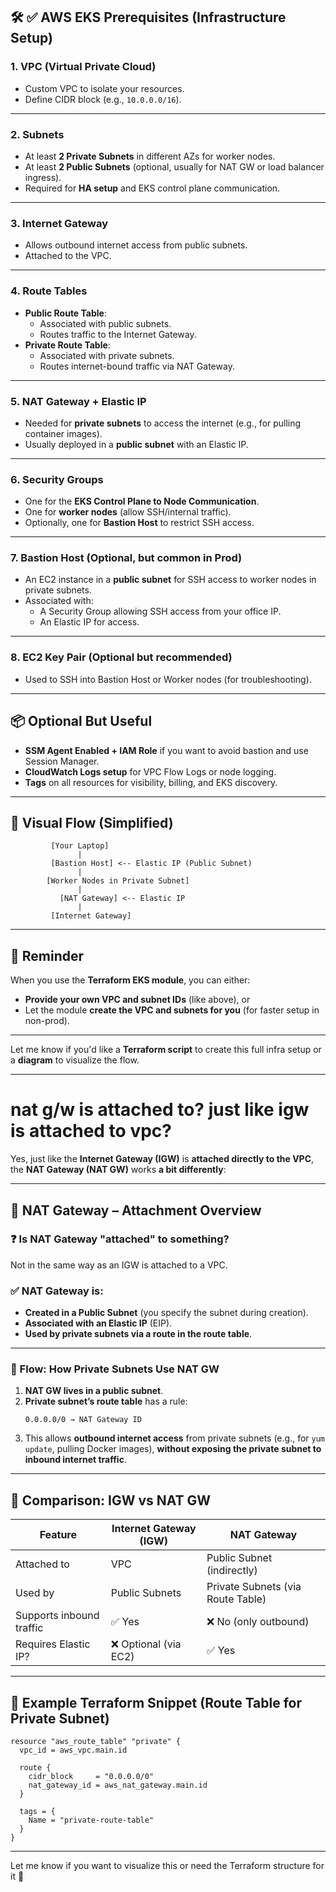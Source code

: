 ## 🛠️ ✅ AWS EKS Prerequisites (Infrastructure Setup)




### 1. **VPC (Virtual Private Cloud)**
- Custom VPC to isolate your resources.
- Define CIDR block (e.g., `10.0.0.0/16`).

---

### 2. **Subnets**
- At least **2 Private Subnets** in different AZs for worker nodes.
- At least **2 Public Subnets** (optional, usually for NAT GW or load balancer ingress).
- Required for **HA setup** and EKS control plane communication.

---

### 3. **Internet Gateway**
- Allows outbound internet access from public subnets.
- Attached to the VPC.

---

### 4. **Route Tables**
- **Public Route Table**:
  - Associated with public subnets.
  - Routes traffic to the Internet Gateway.
- **Private Route Table**:
  - Associated with private subnets.
  - Routes internet-bound traffic via NAT Gateway.

---

### 5. **NAT Gateway + Elastic IP**
- Needed for **private subnets** to access the internet (e.g., for pulling container images).
- Usually deployed in a **public subnet** with an Elastic IP.

---

### 6. **Security Groups**
- One for the **EKS Control Plane to Node Communication**.
- One for **worker nodes** (allow SSH/internal traffic).
- Optionally, one for **Bastion Host** to restrict SSH access.

---

### 7. **Bastion Host (Optional, but common in Prod)**
- An EC2 instance in a **public subnet** for SSH access to worker nodes in private subnets.
- Associated with:
  - A Security Group allowing SSH access from your office IP.
  - An Elastic IP for access.

---

### 8. **EC2 Key Pair (Optional but recommended)**
- Used to SSH into Bastion Host or Worker nodes (for troubleshooting).

---

## 📦 Optional But Useful
- **SSM Agent Enabled + IAM Role** if you want to avoid bastion and use Session Manager.
- **CloudWatch Logs setup** for VPC Flow Logs or node logging.
- **Tags** on all resources for visibility, billing, and EKS discovery.

---

## 📌 Visual Flow (Simplified)

```
         [Your Laptop]
               |
         [Bastion Host] <-- Elastic IP (Public Subnet)
               |
        [Worker Nodes in Private Subnet]
               |
           [NAT Gateway] <-- Elastic IP
               |
         [Internet Gateway]
```

---

## 🧠 Reminder

When you use the **Terraform EKS module**, you can either:
- **Provide your own VPC and subnet IDs** (like above), or
- Let the module **create the VPC and subnets for you** (for faster setup in non-prod).

---

Let me know if you'd like a **Terraform script** to create this full infra setup or a **diagram** to visualize the flow.


------------------

# nat g/w is attached to? just like igw is attached to vpc?



Yes, just like the **Internet Gateway (IGW)** is **attached directly to the VPC**, the **NAT Gateway (NAT GW)** works **a bit differently**:

---

## 🚪 NAT Gateway – Attachment Overview

### ❓ Is NAT Gateway "attached" to something?
Not in the same way as an IGW is attached to a VPC.

### ✅ NAT Gateway is:
- **Created in a Public Subnet** (you specify the subnet during creation).
- **Associated with an Elastic IP** (EIP).
- **Used by private subnets via a route in the route table**.

---

### 🔁 Flow: How Private Subnets Use NAT GW

1. **NAT GW lives in a public subnet**.
2. **Private subnet’s route table** has a rule:
   ```
   0.0.0.0/0 → NAT Gateway ID
   ```
3. This allows **outbound internet access** from private subnets (e.g., for `yum update`, pulling Docker images), **without exposing the private subnet to inbound internet traffic**.

---

## 🔁 Comparison: IGW vs NAT GW

| Feature                  | Internet Gateway (IGW)       | NAT Gateway                     |
|--------------------------|------------------------------|----------------------------------|
| Attached to              | VPC                          | Public Subnet (indirectly)       |
| Used by                  | Public Subnets               | Private Subnets (via Route Table)|
| Supports inbound traffic | ✅ Yes                       | ❌ No (only outbound)            |
| Requires Elastic IP?     | ❌ Optional (via EC2)         | ✅ Yes                           |

---

## 📝 Example Terraform Snippet (Route Table for Private Subnet)
```hcl
resource "aws_route_table" "private" {
  vpc_id = aws_vpc.main.id

  route {
    cidr_block     = "0.0.0.0/0"
    nat_gateway_id = aws_nat_gateway.main.id
  }

  tags = {
    Name = "private-route-table"
  }
}
```

---

Let me know if you want to visualize this or need the Terraform structure for it 🔧